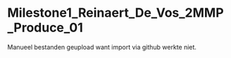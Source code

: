 # Milestone1_Reinaert_De_Vos_2MMP_Produce_01

Manueel bestanden geupload want import via github werkte niet.
